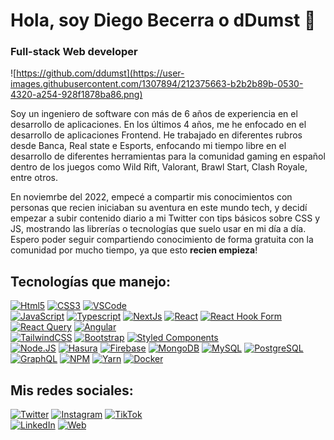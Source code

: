 # Hola, soy Diego Becerra o **dDumst** 👋
### Full-stack Web developer

![https://github.com/ddumst](https://user-images.githubusercontent.com/1307894/212375663-b2b2b89b-0530-4320-a254-928f1878ba86.png)

Soy un ingeniero de software con más de 6 años de experiencia en el desarrollo de aplicaciones. En los últimos 4 años, me he enfocado en el desarrollo de aplicaciones Frontend. He trabajado en diferentes rubros desde Banca, Real state e Esports, enfocando mi tiempo libre en el desarrollo de diferentes herramientas para la comunidad gaming en español dentro de los juegos como Wild Rift, Valorant, Brawl Start, Clash Royale, entre otros.

En noviemrbe del 2022, empecé a compartir mis conocimientos con personas que recien iniciaban su aventura en este mundo tech, y decidí empezar a subir contenido diario a mi Twitter con tips básicos sobre CSS y JS, mostrando las librerías o tecnologías que suelo usar en mi día a día. Espero poder seguir compartiendo conocimiento de forma gratuita con la comunidad por mucho tiempo, ya que esto **recien empieza**!

## Tecnologías que manejo:
[![Html5](https://img.shields.io/badge/Html5-E34F26?style=for-the-badge&logo=html5&logoColor=white&labelColor=101010)]()
[![CSS3](https://img.shields.io/badge/Css3-1572B6?style=for-the-badge&logo=css3&logoColor=white&labelColor=101010)]()
[![VSCode](https://img.shields.io/badge/VScode-007ACC?style=for-the-badge&logo=visualstudiocode&logoColor=white&labelColor=101010)]()
</br>
[![JavaScript](https://img.shields.io/badge/JavaScript-F7DF1E?style=for-the-badge&logo=javascript&logoColor=white&labelColor=101010)]()
[![Typescript](https://img.shields.io/badge/typescript-#3178C6?style=for-the-badge&logo=typescript&logoColor=white&labelColor=101010)]()
[![NextJs](https://img.shields.io/badge/nextjs-53AC56?style=for-the-badge&logo=nextdotjs&logoColor=white&labelColor=101010)]()
[![React](https://img.shields.io/badge/React-61DAFB?style=for-the-badge&logo=react&logoColor=white&labelColor=101010)]()
[![React Hook Form](https://img.shields.io/badge/Hook_Form-EC5990?style=for-the-badge&logo=reacthookform&logoColor=white&labelColor=101010)]()
[![React Query](https://img.shields.io/badge/React_Query-FF4154?style=for-the-badge&logo=reactquery&logoColor=white&labelColor=101010)]()
[![Angular](https://img.shields.io/badge/Angular-DD0031?style=for-the-badge&logo=angular&logoColor=white&labelColor=101010)]()
</br>
[![TailwindCSS](https://img.shields.io/badge/Tailwind_CSS-06B6D4?style=for-the-badge&logo=tailwindcss&logoColor=white&labelColor=101010)]()
[![Bootstrap](https://img.shields.io/badge/Bootstrap-7952B3?style=for-the-badge&logo=bootstrap&logoColor=white&labelColor=101010)]()
[![Styled Components](https://img.shields.io/badge/Styled_Component-DB7093?style=for-the-badge&logo=styledcomponents&logoColor=white&labelColor=101010)]()
</br>
[![Node.JS](https://img.shields.io/badge/Node.JS-339933?style=for-the-badge&logo=node.js&logoColor=white&labelColor=101010)]()
[![Hasura](https://img.shields.io/badge/hasura-1EB4D4?style=for-the-badge&logo=hasura&logoColor=white&labelColor=101010)]()
[![Firebase](https://img.shields.io/badge/Firebase-FFCA28?style=for-the-badge&logo=firebase&logoColor=white&labelColor=101010)]()
[![MongoDB](https://img.shields.io/badge/MongoDB-47A248?style=for-the-badge&logo=mongodb&logoColor=white&labelColor=101010)]()
[![MySQL](https://img.shields.io/badge/MySQL-4479A1?style=for-the-badge&logo=mysql&logoColor=white&labelColor=101010)]()
[![PostgreSQL](https://img.shields.io/badge/PostgreSQL-4169E1?style=for-the-badge&logo=postgresql&logoColor=white&labelColor=101010)]()
</br>
[![GraphQL](https://img.shields.io/badge/GraphQL-311C87?style=for-the-badge&logo=apollographql&logoColor=white&labelColor=101010)]()
[![NPM](https://img.shields.io/badge/NPM-CB3837?style=for-the-badge&logo=npm&logoColor=white&labelColor=101010)]()
[![Yarn](https://img.shields.io/badge/Yarn-2C8EBB?style=for-the-badge&logo=yarn&logoColor=white&labelColor=101010)]()
[![Docker](https://img.shields.io/badge/Docker-2496ED?style=for-the-badge&logo=docker&logoColor=white&labelColor=101010)]()

## Mis redes sociales:

[![Twitter](https://img.shields.io/badge/Twitter-@ddumst-1DA1F2?style=for-the-badge&logo=twitter&logoColor=white&labelColor=101010)](https://twitter.com/ddumst)
[![Instagram](https://img.shields.io/badge/Instagram-@ddumst-E4405F?style=for-the-badge&logo=instagram&logoColor=white&labelColor=101010)](https://instagram.com/ddumst)
[![TikTok](https://img.shields.io/badge/TikTok-@ddumst.dev-69C9D0?style=for-the-badge&logo=tiktok&logoColor=white&labelColor=101010)](https://tiktok.com/@ddumst.dev)
</br>
[![LinkedIn](https://img.shields.io/badge/LinkedIn-Diego_Becerra-0077B5?style=for-the-badge&logo=linkedin&logoColor=white&labelColor=101010)](https://www.linkedin.com/in/diego-becerra-correa-3898b683)
[![Web](https://img.shields.io/badge/Web-ddumst.dev-14a1f0?style=for-the-badge&logo=dev.to&logoColor=white&labelColor=101010)](https://ddumst.dev)
